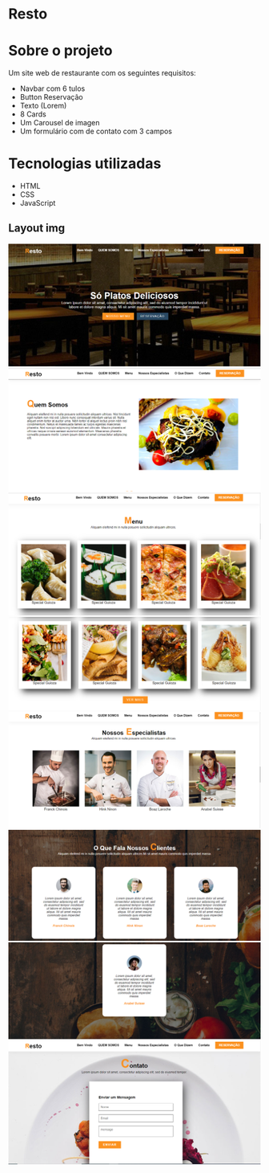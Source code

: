 # Resto

# Sobre o projeto

Um site web de restaurante com os seguintes requisitos:
- Navbar com 6 tulos
-  Button Reservação
- Texto (Lorem)
- 8 Cards
- Um Carousel de imagen
- Um formulário com de contato com 3 campos

 # Tecnologias utilizadas
- HTML
- CSS
- JavaScript

## Layout img

![img web](https://github.com/bustos00/Resto/blob/main/images/vai/f1.png)
![img web](https://github.com/bustos00/Resto/blob/main/images/vai/f2.png)
![img web](https://github.com/bustos00/Resto/blob/main/images/vai/f3.png)
![img web](https://github.com/bustos00/Resto/blob/main/images/vai/f4.png)
![img web](https://github.com/bustos00/Resto/blob/main/images/vai/f5.png)
![img web](https://github.com/bustos00/Resto/blob/main/images/vai/f6.png)
![img web](https://github.com/bustos00/Resto/blob/main/images/vai/f7.png)
![img web](https://github.com/bustos00/Resto/blob/main/images/vai/f8.png)
